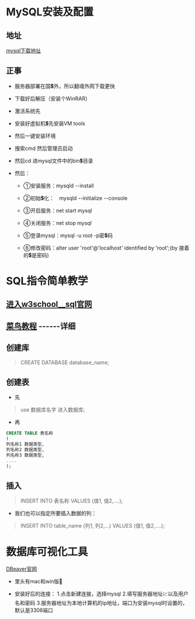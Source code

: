 # MySQL安装及配置
<style> g{ font-size:26px; color: #27408B; background: #8B0000; border-radius: 5px; opacity: 85%; } </style>

## 地址

[mysql下载地址](https://dev.mysql.com/downloads/mysql/)

## 正事

- 服务器部署在国💲外，所以翻墙外网下载更快

- 下载好后解压（安装个WinRAR）

- 激活系统先

- 安装好虚拟机💲先安装VM tools

- 然后一键安装环境

- 搜索cmd 然后管理员启动

- 然后cd 进mysql文件中的bin💲目录

- 然后：

    - ①安装服务：mysqld --install
    
    
    - ②初始💲化：　mysqld --initialize --console
    
    
    - ③开启服务：net start mysql
    
    
    - ④关闭服务：net stop mysql
    
    
    - ⑤登录mysql：mysql -u root -p密💲码
    
    
    - ⑥修改密码：alter user 'root'@'localhost' identified by 'root';(by 接着的💲是密码)


<style> g{ font-size:26px; color: #27408B; background: #FA8072; border-radius: 5px; opacity: 85%; } </style>


# SQL指令简单教学

## [进入w3school__sql官网](https://www.w3school.com.cn/sql/index.asp)
## [菜鸟教程](https://www.runoob.com/mysql/mysql-tutorial.html) ------详细

## 创建库
> CREATE DATABASE database_name;

## 创建表

- 先
> use 数据库名字   进入数据库;
- 再
```sql
CREATE TABLE 表名称
(
列名称1 数据类型,
列名称2 数据类型,
列名称3 数据类型,
....
);
```

## 插入
> INSERT INTO 表名称 VALUES (值1, 值2,....);

- 我们也可以指定所要插入数据的列：
> INSERT INTO table_name (列1, 列2,...) VALUES (值1, 值2,....);

# 数据库可视化工具

[DBeaver官网](https://dbeaver.io/download/)

- 里头有mac和win版📢

- 安装好后的连接：
1.点击新建连接，选择mysql
2.填写服务器地址💹以及用户名和密码
3.服务器地址为本地计算机的ip地址，端口为安装mysql时设置的，默认是3306端口
